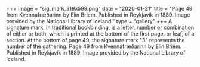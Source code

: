 +++
image = "sig_mark_319x599.png"
date = "2020-01-21"
title = "Page 49 from Kvennafræðarinn by Elín Briem. Published in Reykjavík in 1889. Image provided by the National Library of Iceland."
type = "gallery"
+++
A signature mark, in traditional bookbinding, is a letter, number or combination of either or both, which is printed at the bottom of the first page, or leaf, of a section. At the bottom of page 49, the signature mark "3" represents the number of the gathering. Page 49 from Kvennafræðarinn by Elín Briem. Published in Reykjavík in 1889. Image provided by the National Library of Iceland.

